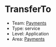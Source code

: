 # TransferTo
* Team: [Payments](../teams/payments.md)
* Type: service
* Level: Application
* Area: [Payments](../areas/3rd-party-payments.png)
